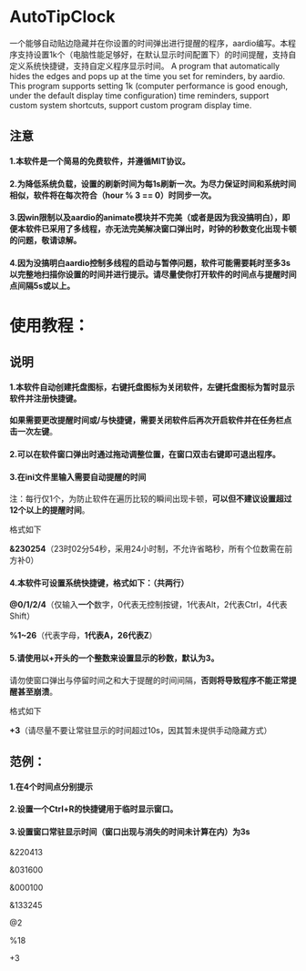 # AutoTipClock
一个能够自动贴边隐藏并在你设置的时间弹出进行提醒的程序，aardio编写。本程序支持设置1k个（电脑性能足够好，在默认显示时间配置下）的时间提醒，支持自定义系统快捷键，支持自定义程序显示时间。
A program that automatically hides the edges and pops up at the time you set for reminders, by aardio. This program supports setting 1k (computer performance is good enough, under the default display time configuration) time reminders, support custom system shortcuts, support custom program display time.

## 注意
#### 1.本软件是一个简易的免费软件，并遵循MIT协议。

#### 2.为降低系统负载，设置的刷新时间为每1s刷新一次。为尽力保证时间和系统时间相似，软件将在每次符合（hour % 3 == 0）时同步一次。

#### 3.因win限制以及aardio的animate模块并不完美（或者是因为我没搞明白），即便本软件已采用了多线程，亦无法完美解决窗口弹出时，时钟的秒数变化出现卡顿的问题，敬请谅解。

#### 4.因为没搞明白aardio控制多线程的启动与暂停问题，软件可能需要耗时至多3s以完整地扫描你设置的时间并进行提示。请尽量使你打开软件的时间点与提醒时间点间隔5s或以上。

# 使用教程：
## 说明
#### 1.本软件自动创建托盘图标，右键托盘图标为关闭软件，**左键托盘图标为暂时显示软件并注册快捷键**。

**如果需要更改提醒时间或/与快捷键，需要关闭软件后再次开启软件并在任务栏点击一次左键**。

#### 2.可以在软件窗口弹出时通过拖动调整位置，**在窗口双击右键即可退出程序**。

#### 3.在ini文件里输入需要自动提醒的时间

注：每行仅1个，为防止软件在遍历比较的瞬间出现卡顿，**可以但不建议设置超过12个以上的提醒时间**。

格式如下

**&230254**（23时02分54秒，采用24小时制，不允许省略秒，所有个位数需在前方补0）

#### 4.本软件可设置系统快捷键，格式如下：（共两行）

**@0/1/2/4**（仅输入**一个**数字，0代表无控制按键，1代表Alt，2代表Ctrl，4代表Shift）

**%1~26**（代表字母，**1代表A，26代表Z**）

#### 5.请使用**以+开头的一个整数**来设置显示的秒数，**默认为3**。

请勿使窗口弹出与停留时间之和大于提醒的时间间隔，**否则将导致程序不能正常提醒甚至崩溃**。

格式如下

**+3**（请尽量不要让常驻显示的时间超过10s，因其暂未提供手动隐藏方式）

## 范例：
#### 1.在4个时间点分别提示
#### 2.设置一个Ctrl+R的快捷键用于临时显示窗口。
#### 3.设置窗口常驻显示时间（窗口出现与消失的时间未计算在内）为3s
&220413

&031600

&000100

&133245

@2

%18

+3
